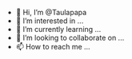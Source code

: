 - 👋 Hi, I’m @Taulapapa
- 👀 I’m interested in ...
- 🌱 I’m currently learning ...
- 💞️ I’m looking to collaborate on ...
- 📫 How to reach me ...

<!---
Taulapapa/Taulapapa is a ✨ special ✨ repository because its `README.md` (this file) appears on your GitHub profile.
You can click the Preview link to take a look at your changes.
--->
